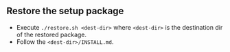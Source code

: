 ## Restore the setup package
- Execute `./restore.sh <dest-dir>` where `<dest-dir>` is the destination dir of the restored package.
- Follow the `<dest-dir>/INSTALL.md`.
